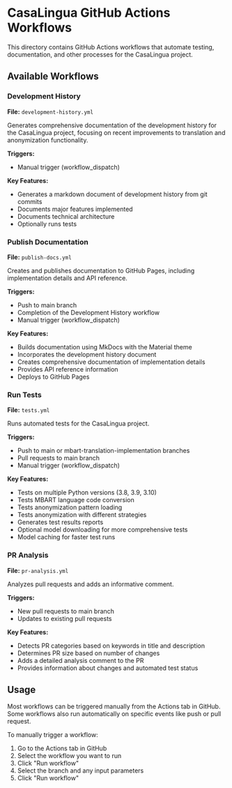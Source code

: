 # CasaLingua GitHub Actions Workflows

This directory contains GitHub Actions workflows that automate testing, documentation, and other processes for the CasaLingua project.

## Available Workflows

### Development History

**File:** `development-history.yml`

Generates comprehensive documentation of the development history for the CasaLingua project, focusing on recent improvements to translation and anonymization functionality.

**Triggers:**
- Manual trigger (workflow_dispatch)

**Key Features:**
- Generates a markdown document of development history from git commits
- Documents major features implemented
- Documents technical architecture
- Optionally runs tests

### Publish Documentation

**File:** `publish-docs.yml`

Creates and publishes documentation to GitHub Pages, including implementation details and API reference.

**Triggers:**
- Push to main branch
- Completion of the Development History workflow
- Manual trigger (workflow_dispatch)

**Key Features:**
- Builds documentation using MkDocs with the Material theme
- Incorporates the development history document
- Creates comprehensive documentation of implementation details
- Provides API reference information
- Deploys to GitHub Pages

### Run Tests

**File:** `tests.yml`

Runs automated tests for the CasaLingua project.

**Triggers:**
- Push to main or mbart-translation-implementation branches
- Pull requests to main branch
- Manual trigger (workflow_dispatch)

**Key Features:**
- Tests on multiple Python versions (3.8, 3.9, 3.10)
- Tests MBART language code conversion
- Tests anonymization pattern loading
- Tests anonymization with different strategies
- Generates test results reports
- Optional model downloading for more comprehensive tests
- Model caching for faster test runs

### PR Analysis

**File:** `pr-analysis.yml`

Analyzes pull requests and adds an informative comment.

**Triggers:**
- New pull requests to main branch
- Updates to existing pull requests

**Key Features:**
- Detects PR categories based on keywords in title and description
- Determines PR size based on number of changes
- Adds a detailed analysis comment to the PR
- Provides information about changes and automated test status

## Usage

Most workflows can be triggered manually from the Actions tab in GitHub. Some workflows also run automatically on specific events like push or pull request.

To manually trigger a workflow:
1. Go to the Actions tab in GitHub
2. Select the workflow you want to run
3. Click "Run workflow"
4. Select the branch and any input parameters
5. Click "Run workflow"